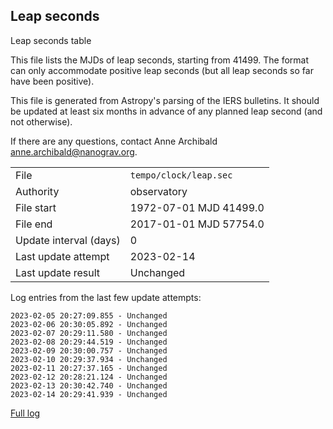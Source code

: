 
## Leap seconds

Leap seconds table

This file lists the MJDs of leap seconds, starting from 41499.
The format can only accommodate positive leap seconds (but all
leap seconds so far have been positive).

This file is generated from Astropy's parsing of the IERS
bulletins. It should be updated at least six months in advance
of any planned leap second (and not otherwise).

If there are any questions, contact Anne Archibald
<anne.archibald@nanograv.org>.

|     |     |
|:--- |:--- |
| File | `tempo/clock/leap.sec` |
| Authority | observatory |
| File start | 1972-07-01 MJD 41499.0 |
| File end | 2017-01-01 MJD 57754.0 |
| Update interval (days) | 0 |
| Last update attempt | 2023-02-14 |
| Last update result | Unchanged |

Log entries from the last few update attempts:
```
2023-02-05 20:27:09.855 - Unchanged
2023-02-06 20:30:05.892 - Unchanged
2023-02-07 20:29:11.580 - Unchanged
2023-02-08 20:29:44.519 - Unchanged
2023-02-09 20:30:00.757 - Unchanged
2023-02-10 20:29:37.934 - Unchanged
2023-02-11 20:27:37.165 - Unchanged
2023-02-12 20:28:21.124 - Unchanged
2023-02-13 20:30:42.740 - Unchanged
2023-02-14 20:29:41.939 - Unchanged
```
[Full log](https://raw.githubusercontent.com/ipta/pulsar-clock-corrections/main/log/tempo/clock/leap.sec.log)
